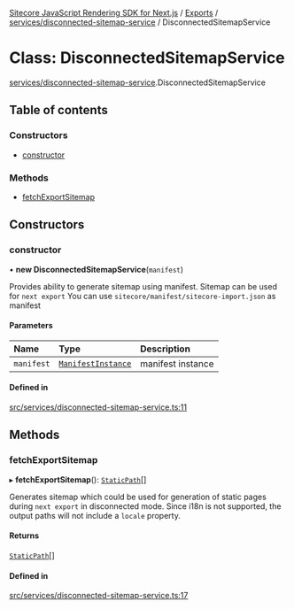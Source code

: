[Sitecore JavaScript Rendering SDK for Next.js](../README.md) / [Exports](../modules.md) / [services/disconnected-sitemap-service](../modules/services_disconnected_sitemap_service.md) / DisconnectedSitemapService

# Class: DisconnectedSitemapService

[services/disconnected-sitemap-service](../modules/services_disconnected_sitemap_service.md).DisconnectedSitemapService

## Table of contents

### Constructors

- [constructor](services_disconnected_sitemap_service.DisconnectedSitemapService.md#constructor)

### Methods

- [fetchExportSitemap](services_disconnected_sitemap_service.DisconnectedSitemapService.md#fetchexportsitemap)

## Constructors

### constructor

• **new DisconnectedSitemapService**(`manifest`)

Provides ability to generate sitemap using manifest.
Sitemap can be used for `next export`
You can use `sitecore/manifest/sitecore-import.json` as manifest

#### Parameters

| Name | Type | Description |
| :------ | :------ | :------ |
| `manifest` | [`ManifestInstance`](../interfaces/index.ManifestInstance.md) | manifest instance |

#### Defined in

[src/services/disconnected-sitemap-service.ts:11](https://github.com/Sitecore/jss/blob/e49fd4cc/packages/sitecore-jss-nextjs/src/services/disconnected-sitemap-service.ts#L11)

## Methods

### fetchExportSitemap

▸ **fetchExportSitemap**(): [`StaticPath`](../modules/services_graphql_sitemap_service.md#staticpath)[]

Generates sitemap which could be used for generation of static pages during `next export` in disconnected mode.
Since i18n is not supported, the output paths will not include a `locale` property.

#### Returns

[`StaticPath`](../modules/services_graphql_sitemap_service.md#staticpath)[]

#### Defined in

[src/services/disconnected-sitemap-service.ts:17](https://github.com/Sitecore/jss/blob/e49fd4cc/packages/sitecore-jss-nextjs/src/services/disconnected-sitemap-service.ts#L17)
